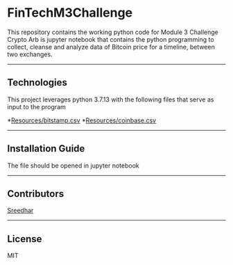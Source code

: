 # FinTechM3Challenge

This repository contains the working python code for Module 3 Challenge
Crypto Arb is jupyter notebook that contains the python programming to collect, cleanse and analyze
data of Bitcoin price for a timeline, between two exchanges.

---

## Technologies

This project leverages python 3.7.13 with the following files that serve as input to the program

*[Resources/bitstamp.csv](Starter_Code/Resources/bitstamp.csv)
*[Resources/coinbase.csv](Starter_Code/Resources/coinbase.csv)

---

## Installation Guide

The file should be opened in jupyter notebook

---

## Contributors

[Sreedhar](j_sreedhar@yahoo.com)

---

## License

MIT
